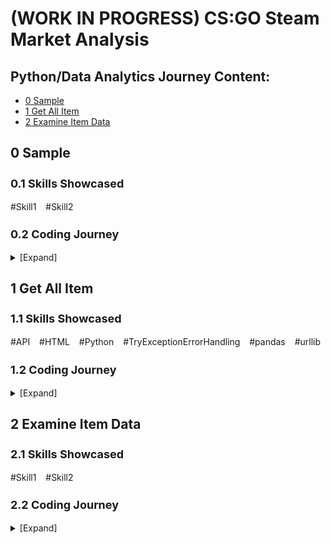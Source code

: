 <a id="top"></a>
(WORK IN PROGRESS) CS:GO Steam Market Analysis
============================

## Python/Data Analytics Journey Content: ##
- [0 Sample](#sample)
- [1 Get All Item](#item-one)
- [2 Examine Item Data](#item-two)

<!-- headings -->
<a id="sample"></a>

## 0 Sample ##

<h3 style="font-size:18px">0.1 Skills Showcased</h3>
#Skill1 &ensp; #Skill2

<h3 style="font-size:18px">0.2 Coding Journey</h3>
<details>
<summary>[Expand]</summary>

First paragraph.

- Challenge 1 - Sample Challenge
    Sample para
    
    **Solution and Other Interesting Find**
    
    Sample para.
    - <a href="https://www.google.com">Google</a>
    - <a href="https://www.yahoo.com">Yahoo</a>

    Sample para. `CODE`

    Sample para.

    **EMPHASIS!**
    
    <details>
    <summary>[Expand for code]</summary>

    ```python
    print("Hello world!")
    ```
    </details>
<br>

- ​Challenge 2 - Sample Challenge
    Sample para

    1. Sample para. <br>
    **Solution:** `CODE` sample.

    2. Sample para. <br>
    **Solution:** `CODE` sample.

    Sample para.

    <details>
    <summary>[Expand for code]</summary>

    ```python
    print("Hello World Again!")
    ```
    </details>

[[back to top]](#top)
</details>

<a id="get-all-item"></a>

## 1 Get All Item ##

<h3 style="font-size:18px">1.1 Skills Showcased</h3>
#API &ensp; #HTML &ensp; #Python &ensp; #TryExceptionErrorHandling &ensp; #pandas &ensp; #urllib

<h3 style="font-size:18px">1.2 Coding Journey</h3>
<details>
<summary>[Expand]</summary>

As this is the start of my "bigger" personal coding/data analytics project, I will be documenting the challenges that I have faced whilst coding.

- Challenge 1 - No Official Guideline on Steam Market API
    
    While Steam provided an official guideline for its API, it does not contain the documentation on the APIs to extract steam community market data.
    
    **Solution and other interesting find:**<br>Google is my best friend. The answer to this problem is based on the 2 links below.
    - <a href="https://steamcommunity.com/discussions/forum/7/1327844097128704472/?l=english">Steam Community Discussion Forum Link</a>
    - <a href="https://stackoverflow.com/questions/26170185/steam-market-api#">StackOverflow (Steam Market API) Link</a>

    While the links are sufficient to continue my project, the answers only pointed out the correct API links. It does not tell us how these links were discovered. There were many queries online but there were no satisfactory replies. So after spending a hefty amount of time searching for answers, I decided to test my searching skills in the Chrome's inspect panel despite not having too much knowledge in Javascript. Coding logics are not too different between each language.

    So after digging through the multiple tabs, I managed to stumble across the application tab where you can find multiple Javascript files that contain many functions involving `'GET'` HTTP request methods, which is how API works. `Pricehistory` (which is used to pull individual item's sales history) is one of the many methods that you can find by searching for `https://steamcommunity.com/market/` in the `.js` pages. However, I have yet to explore further on this. These links might enable you to get data on your own without going through 3rd party API applications if you are into cost savings.

    **CURIOSITY POTENTIALLY SAVED OUR WALLET!**

    <details>
    <summary>[Expand for code]</summary>

    ```python
    ### ------------------------------ INITIALIZATION ------------------------------ ###
    BASE_URL = "https://steamcommunity.com/market/search/render/"
    url_values = {
        "appid": 730,
        "search_descriptions": 0,
        "sort_column": "name",
        "sort_dir": "asc",
        "norender": 1,
        "count": 100, # maximum data returned is cap at 100
        "start": 0,
        "currency": 11, # unused parameter as Steam PAI does not accept this
    }
    full_url = BASE_URL + "?" + urllib.parse.urlencode(url_values) 
    # print(full_url) # can print to see what is the link printed

    INCLUSION_LIST = ["classid", "instanceid", "tradable", "type", "market_name", "market_hash_name", "commodity"] # create a list for get_data function to determine which information to keep from the data retrieved

    DIR = "./data/item_list/" # directory to save the file
    now = dt.datetime.now() # get datetime information as file name
    extraction_start = str(now.year)+str(now.month).zfill(2)+str(now.day).zfill(2)+"T"+str(now.hour).zfill(2)+""+str(now.minute).zfill(2)
    filename = extraction_start + "_trial_v3.csv"
    filedir = DIR + filename
    # print(filedir) # can print to see what is the file directory + name

    def get_data(json_response) -> list:
        '''
        Extract the data of json object (json key specific to this Steam API only) and returns a list of dictionary with the following keys:
        [data_start_value, classid, instanceid, tradable, skin_type, market_name, market_hash_name, commodity, timestamp]

        :json_response: json object from request.get(any_url).json()
        '''
        extracted_list = []
        try:
            json_length = len(json_response["results"])
        except TypeError:
            raise TypeError("There is no response from link although response.status_code == 200.") # occasionally the link returns no data eventhough status code is 200. this is catch the exception to the error
        else:
            for count, dict_item in enumerate(json_response["results"]):
                breakdown_item = {}
                breakdown_item["data_start_value"] = url_values["start"] + count
                for key in dict_item:
                    if key == "asset_description":
                        for internal_key in dict_item[key]:
                            if internal_key in INCLUSION_LIST:
                                if internal_key == "type":
                                    breakdown_item["skin_type"] = dict_item[key][internal_key]
                                else:
                                    breakdown_item[internal_key] = dict_item[key][internal_key]
                            else:
                                continue
                breakdown_item["timestamp"] = dt.datetime.now()
                extracted_list.append(breakdown_item)
            return extracted_list
    ```
    </details>
<br>

- ​Challenge 2 - Dealing with Error Codes due to HTTP Status Code and Nature of Data Requested

    There are 2 scenarios that arose from the retrieval of data across multiple get requests:

    1. HTTP status code of 429 as there were too many requests to the server. Steam has its own limitation to requests over time. <br>
    **Solution:**<br>`time.sleep` function to delay calls to the API, circumventing the limitation.

    2. There could be 0 data retrieved while HTTP status code is 200, either all data has been accessed or that the server just returned nothing (happens occasionally). As my code checks for len of the json data, with no data, the function will throw an error. <br>
    **Solution:** `try-exception` error handling to allow another set of code to be run when the error is met, circumventing interruption to runs.

    With the problems addressed, it allowed me to complete the code to extract data from the Steam's market API.

    <details>
    <summary>[Expand for code]</summary>

    ```python
    ### ---------------------- WHILE LOOP TO GET ALL DATA ---------------------- ###
    run_continues = True # for while loop
    non_processed_values = [] # capture url parameter's "start" value that had errors in processing
    data_list = [] # empty list to encapsulate all dictionaries of each item 
    extracted_data_empty_count = 0 # to count the number of times request returned as empty
    
    while run_continues:
        print(f"ITER START: {url_values['start']}") # track progress
        full_url = BASE_URL + "?" + urllib.parse.urlencode(url_values) # get new full url as url_value["start"] increases per iteration
        request = requests.get(full_url)
        print(f"Request status code: {request.status_code}") # track status code of requests.get
        if request.status_code == 200:
            response = request.json()
            try:
                extracted_data = get_data(response)
            except TypeError:
                non_processed_values.append(url_values["start"])
                print(f"Value {url_values['start']} not-processed. Total non-processed start values: {len(non_processed_values)}")
                url_values["start"] += 100
            else:
                if len(extracted_data) == 100: # check whether data is at its extraction max value, hence determining whether there are more data to be extracted
                    data_list = data_list + extracted_data
                    print(f"Data list has {len(data_list)} items. Wait 5 seconds for the next request.")
                    time.sleep(5)
                    extracted_data_empty_count = 0 # reset extracted_data_empty_count if the next try gets 100 data.
                    url_values["start"] += 100 # add value for next iteration
                elif len(extracted_data) == 0: # if no data is extracted, try 3 times before giving up. Pause 1 minute in between each try
                    extracted_data_empty_count += 1
                    print(f"There is no data from url_values['start'] = {url_values['start']}. Could be the end.\nTrying again in 1 minute.\nCurrent try: {extracted_data_empty_count}.")
                    time.sleep(60)
                    if extracted_data_empty_count == 3:
                        run_continues = False
                        print(f"Have tried {extracted_data_empty_count} times. Will stop now.")
                        print(f"Non-processed:\n{non_processed_values}")
                elif len(extracted_data) < 100: # if data is less than 100, might indicate that there is no more data to be extracted
                    data_list = data_list + extracted_data
                    print(f"Extracted data has < 100 items. Might be the end. Try the next 100.")
                    url_values["start"] += 100
        elif request.status_code != 200: # due various reasons, rest for 5 minutes to try to run again
            sleep_timer = 300
            print(f"Pause for {sleep_timer/60} minutes. Continue later.")
            time.sleep(sleep_timer)

    ### ---------------------- SAVE DATA TO A CSV FILE ---------------------- ###
    df = pd.DataFrame(data_list)
    df["duplicated"] = df["market_hash_name"].duplicated() # mark only duplicated ones as True
    df = df[df["duplicated"]==False]
    df = df.drop(columns=["duplicated"])
    df.to_csv(filedir, index=False)

    ### ----------- SAVE NON-PROCESSED URL_VALUE["start"] DATA TO A CSV FILE ----------- ###
    now = dt.datetime.now()
    extraction_end = str(now.year)+str(now.month).zfill(2)+str(now.day).zfill(2)+"T"+str(now.hour).zfill(2)+""+str(now.minute).zfill(2)
    with open(DIR+"log/"+extraction_end+"_non_processed.txt", "w") as file:
        writer = csv.writer(file)
        writer.writerow(non_processed_values)
    ```
    </details>

- Challenge 3 - Limitations of API

    CS:GO skins has 5 skin properties which determined the quality of their appearances. They are categorized as Factory New, Minimal Wear, Field-Tested, Well Worn, and Battle-Scarred, in the order from best to worst. As the API only returns items that currently has listings on the market, not all the weapon skins' propeties are included. For example, "AK-47 | Fire Serpent" only comprises Battle-Scarred, Field-Tested and Well-Worn. 

[[back to top]](#top)
</details>

<a id="item_two"></a>

## 2 Examine Item Data ##

<h3 style="font-size:18px">2.1 Skills Showcased</h3>
#Skill1 &ensp; #Skill2

<h3 style="font-size:18px">2.2 Coding Journey</h3>
<details>
<summary>[Expand]</summary>
<p>
Before we proceed to extract the price history of all the necessary items, it is important to examine the dataset that was retrieved. I will attempt to summarize the important categorizations of skins below, but if you require further information, it can be found in the wiki page [here](https://counterstrike.fandom.com/wiki/Skins). Feel free to skip if you have some background on this.

<details>
<summary><b>2.2.1 CS:GO Skin Categorizations</b> [Expand]</summary>

- Skin Grades - denotes rarity of skins with 7 main grade categories:
    |    Categories    |              Grades              |
    |------------------|----------------------------------|
    | Common           | Consumer Grade, Base Grade       |
    | Uncommon         | Industrial Grade                 |
    | Rare             | Mil-Spec, High Grade             |
    | Mythical         | Restricted, Remarkable           |
    | Legendary        | Classified, Exotic               |
    | Ancient          | Covert, Extraordinary            |
    | Exceedingly Rare | Rare Special (★), Knives, Gloves |

- Skin Quality - identification or modification to skin’s appearances:

    a.&ensp;Rare Special (★): extra identification on gloves and knives.<br>
    b.&ensp;StatTrak™: track and display number of kills secured with the weapon.<br>
    c.&ensp;Souvenir: items obtained from souvenir packages dropped during major events, often containing stickers related to the event.<br>

- Skin Properties - simulates randomized condition on the skin with 5 broad categories. Each categories contains a range of float value that denotes the worn level of the skin, with 0 being the best. This affects appearances:

    a.&ensp;Factory New (0.00-0.07)<br>
    b.&ensp;Minimal Wear (0.07-0.15)<br>
    c.&ensp;Field-Tested (0.15-0.37)<br>
    d.&ensp;Well Worn (0.37-0.44)<br>
    e.&ensp;Battle-Scarred (0.44-1.00)
</details>

**2.2.2 Data Exploration (Descriptive Statistics)**
<br>
When exploring data with pandas, there are a few functions/attributes that are useful. 

```python
df.shape # allows one to find out the size of the data
df.info() # allows one to check the column names, data types, and potential na values
df.head() # allows one to see the first 5 rows of data
df.iloc[x:y] # allows us to see rows of data specfied (x and y being the starting row and ending row respectively)
df.describe(include="all") # allows us to see a descriptive statistics for the whole data set, including non-numeric columns
```

- Challenge - Limitations of API<br>
    While exploring the data with `df.iloc[x:y]`, I realized that some skins contained less than 5 of its skin properties. As mentioned, CS:GO skins has 5 skin properties. For example, "AK-47 | Fire Serpent" only comprises Field-Tested, Well-Worn, and Battle-Scarred. After further Google searches, I found out that the API only returns items that currently has listings on the market, hence not all the weapon skins' properties are included.

    This made me realized 2 limitations of the data:<br>
    1.&ensp;There will be more than 1 item without the their full set of skin properties.<br> 
    2.&ensp;There will be missing items, with all 5 skin properties not currently in market.

    **Solution**<br>
    For limitation 1, it is possible to get the the data with data transformation. It will allow us to find out which are the missing data and fill them up (see 2.2.3). 

    However, for limitation 2, while it's possible to scrape data online, it is not the main purpose of this current project, thus I will be skipping to retrieve the items that do not even have 1 skin properties.

**2.2.3 Data Transformation**<br>
</p>

[[back to top]](#top)
</details>

